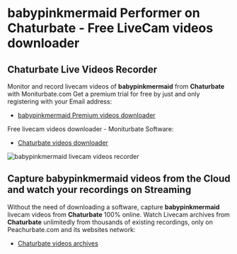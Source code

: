 # babypinkmermaid Performer on Chaturbate - Free LiveCam videos downloader

## Chaturbate Live Videos Recorder

Monitor and record livecam videos of **babypinkmermaid** from **Chaturbate** with Moniturbate.com
Get a premium trial for free by just and only registering with your Email address:
* [babypinkmermaid Premium videos downloader](https://moniturbate.com/request-demo-licence-key.html)

Free livecam videos downloader - Moniturbate Software:
* [Chaturbate videos downloader](https://moniturbate.com/moniturbate-download-software.html)

![babypinkmermaid livecam videos recorder](https://peachurnet.com/templates/moniturbate-software.png)


## Capture babypinkmermaid videos from the Cloud and watch your recordings on Streaming

Without the need of downloading a software, capture **babypinkmermaid** livecam videos from **Chaturbate** 100% online.
Watch Livecam archives from **Chaturbate** unlimitedly from thousands of existing recordings, only on Peachurbate.com and its websites network:
* [Chaturbate videos archives](https://peachurnet.com/)